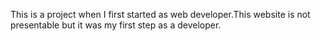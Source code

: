 This is a project when I first started as web developer.This website is not presentable but it was my first step as a developer.

